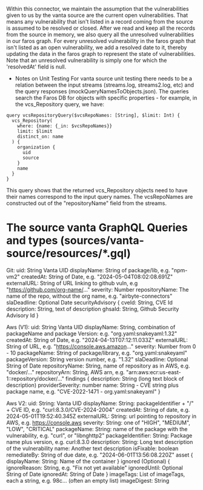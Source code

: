 
Within this connector, we maintain the assumption that the vulnerabilities given to us by 
the vanta source are the current open vulnerabilities. That means any vulnerability that isn't listed
in a record coming from the source is assumed to be resolved or closed. 
After we read and keep all the records from the source in memory, we also query all the 
unresolved vulnerabilities in our faros graph. For every unresolved vulnerability in the faros
graph that isn't listed as an open vulnerability, we add a resolved date to it, thereby updating
the data in the faros graph to represent the state of vulnerabilities. Note that an unresolved
vulnerability is simply one for which the 'resolvedAt' field is null.


- Notes on Unit Testing
  For vanta source unit testing there needs to be a relation between the input streams (streams.log, streams2.log, etc)
  and the query responses (mockQueryNamesToObjects.json). The queries search the Faros DB for objects with specific
  properties - for example, in the vcs_Repository query, we have:

```gql
query vcsRepositoryQuery($vcsRepoNames: [String], $limit: Int) {
  vcs_Repository(
    where: {name: {_in: $vcsRepoNames}}
    limit: $limit
    distinct_on: name
  ) {
    organization {
      uid
      source
    }
    name
  }
}
```

This query shows that the returned vcs_Repository objects need to have their names correspond to the
input query names. The vcsRepoNames are constructed out of the "repositoryName" field from the streams.

# The source vanta GraphQL Queries and types (sources/vanta-source/resources/*.gql)

Git:
  uid: String Vanta UID 
  displayName: String of package/lib, e.g. "npm-vm2"
  createdAt: String of Date, e.g. "2024-05-04T08:02:08.691Z"
  externalURL: String of URL linking to github vuln, e.g "https://github.com/org-name/..."
  severity: Number
  repositoryName: The name of the repo, without the org name, e.g. "airbyte-connectors"
  slaDeadline: Optional Date
  securityAdvisory {
      cveId: String, CVE Id
      description: String, text of description
      ghsaId: String, Github Security Advisory Id
  }

Aws (V1):
  uid: String Vanta UID
  displayName: String, combination of packageName and package Version: e.g. "org.yaml:snakeyaml:1.32"
  createdAt: String of Date, e.g. "2024-04-13T07:12:11.033Z"
  externalURL: String of URL, e.g. "https://console.aws.amazon..."
  severity: Number from 0 - 10
  packageName: String of package/library, e.g. "org.yaml:snakeyaml"
  packageVersion: String version number, e.g. "1.32"
  slaDeadline: Optional String of Date
  repositoryName: String, name of repository as in AWS, e.g. "docker/..."
  repositoryArn: String, AWS arn, e.g. "arn:aws:ecr:us-east-1:<id>:repository/docker/..."
  findings {
    description: String (long text block of description)
    providerSeverity: number
    name: String  - CVE string plus package name, e.g. "CVE-2022-1471 - org.yaml:snakeyaml"
  }

Aws V2:
  uid: String: Vanta UID
  displayName: String: packageIdentifier + "/" + CVE ID, e.g. "curl:8.3.0/CVE-2024-2004"
  createdAt: String of date, e.g. 2024-05-01T19:52:40.345Z
  externalURL: String: url pointing to repository in AWS, e.g. https://console.aws
  severity: String: one of "HIGH", "MEDIUM", "LOW", "CRITICAL"
  packageName: String: name of the package with the vulnerability, e.g. "curl", or "libnghttp2"
  packageIdentifier: String: Package name plus version, e.g. curl:8.3.0
  description: String: Long text description of the vulnerability
  name: Another text description
  isFixable: boolean
  remediateBy: String of due date, e.g. "2024-06-01T13:56:08.220Z"
  asset {
    displayName: String: Name of the container 
  }
  ignored (Optional) {
    ignoreReason: String, e.g. "Fix not yet available"
    ignoredUntil: Optional String of Date
    ignoredAt: String of Date
  }
  imageTags: List of imageTags, each a string, e.g. 98c... (often an empty list) 
  imageDigest: String

